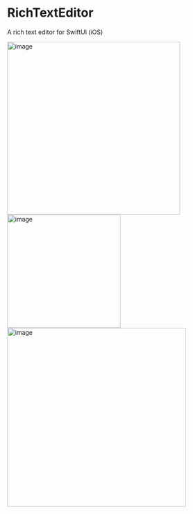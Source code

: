 # RichTextEditor
A rich text editor for SwiftUI (iOS)

<img width="398" alt="image" src="https://github.com/user-attachments/assets/8d529c51-2ecd-44fc-b410-bc32c9d52d10">

<img width="261" alt="image" src="https://github.com/user-attachments/assets/87b542c8-649d-4a79-ba28-d819ceed5900">

<img width="412" alt="image" src="https://github.com/user-attachments/assets/1323dfe1-8150-4834-9733-cf3c6c1a93f2">



